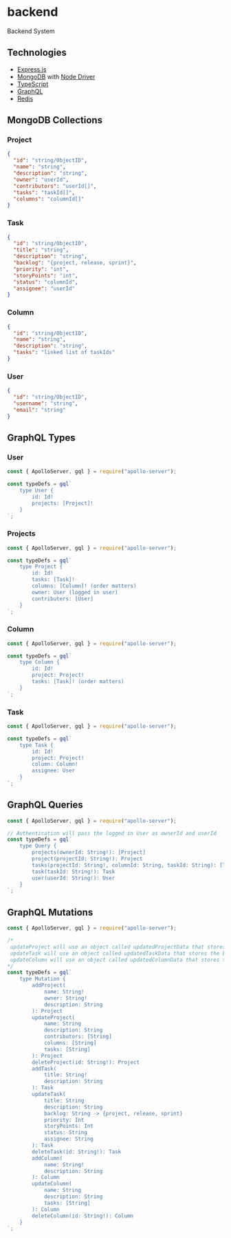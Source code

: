 # backend
Backend System

## Technologies
- [Express.js](https://expressjs.com/)
- [MongoDB](https://www.mongodb.com/) with [Node Driver](https://mongodb.github.io/node-mongodb-native/)
- [TypeScript](https://www.typescriptlang.org/)
- [GraphQL](https://graphql.org/)
- [Redis](https://redis.io/)
  ​

## MongoDB Collections
### Project
```json
{
  "id": "string/ObjectID",
  "name": "string",
  "description": "string",
  "owner": "userId",
  "contributors": "userId[]",
  "tasks": "taskId[]",
  "columns": "columnId[]"
}
```
### Task
```json
{
  "id": "string/ObjectID",
  "title": "string",
  "description": "string",
  "backlog": "{project, release, sprint}",
  "priority": "int",
  "storyPoints": "int",
  "status": "columnId",
  "assignee": "userId"
}
```
### Column
```json
{
  "id": "string/ObjectID",
  "name": "string",
  "description": "string",
  "tasks": "linked list of taskIds"
}
```
### User
```json
{
  "id": "string/ObjectID",
  "username": "string",
  "email": "string"
}
```

## GraphQL Types
### User
```js
const { ApolloServer, gql } = require("apollo-server");

const typeDefs = gql`
    type User {
        id: Id!
        projects: [Project]!
    }
`;
```
### Projects
```js
const { ApolloServer, gql } = require("apollo-server");

const typeDefs = gql`
    type Project {
        id: Id!
        tasks: [Task]!
        columns: [Column]! (order matters)
        owner: User (logged in user)
        contributers: [User]
    }
`;
```
### Column
```js
const { ApolloServer, gql } = require("apollo-server");

const typeDefs = gql`
    type Column {
        id: Id!
        project: Project!
        tasks: [Task]! (order matters)
    }
`;
```
### Task
```js
const { ApolloServer, gql } = require("apollo-server");

const typeDefs = gql`
    type Task {
        id: Id!
        project: Project!
        column: Column!
        assignee: User
    }
`;
```

## GraphQL Queries
```js
const { ApolloServer, gql } = require("apollo-server");

// Authentication will pass the logged in User as ownerId and userId
const typeDefs = gql`
    type Query {
        projects(ownerId: String!): [Project]
        project(projectId: String!): Project
        tasks(projectId: String!, columnId: String, taskId: String): [Task]
        task(taskId: String!): Task
        user(userId: String!): User
    }
`;
```

## GraphQL Mutations
```js
const { ApolloServer, gql } = require("apollo-server");

/*
 updateProject will use an object called updatedProjectData that stores the below optional keys
 updateTask will use an object called updatedTaskData that stores the below optional keys
 updateColumn will use an object called updatedColumnData that stores the below optional keys
*/
const typeDefs = gql`
    type Mutation {
        addProject(
            name: String!
            owner: String!
            description: String
        ): Project
        updateProject(
            name: String
            description: String
            contributors: [String]
            columns: [String]
            tasks: [String]
        ): Project
        deleteProject(id: String!): Project
        addTask(
            title: String!
            description: String
        ): Task
        updateTask(
            title: String
            description: String
            backlog: String -> {project, release, sprint}
            priority: Int
            storyPoints: Int
            status: String
            assignee: String
        ): Task
        deleteTask(id: String!): Task
        addColumn(
            name: String!
            description: String
        ): Column
        updateColumn(
            name: String
            description: String
            tasks: [String]
        ): Column
        deleteColumn(id: String!): Column
    }
`;
```